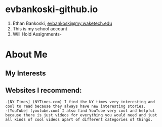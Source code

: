 # evbankoski-github.io
1. Ethan Bankoski, evbankoski@my.waketech.edu
2. This is my school account
3. Will Hold Assignments-

# About Me
## My Interests
## Websites I recommend:
	-[NY Times] (NYTimes.com) I find the NY times very interesting and cool to read because they always have new interesting stories.
	-[YouTube] (youtube.com) I also find YouTube very cool and helpful because there is just videos for everything you would need and just all kinds of cool videos apart of different categories of things.
